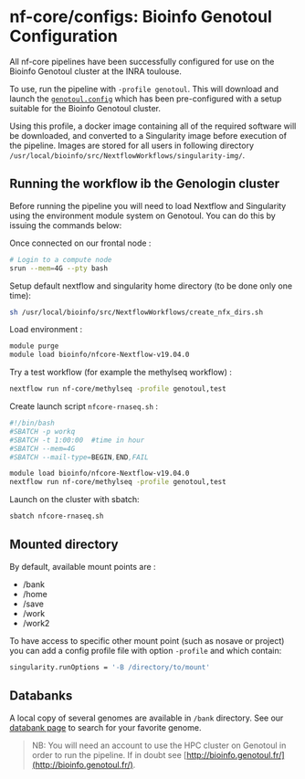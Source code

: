 # nf-core/configs: Bioinfo Genotoul Configuration

All nf-core pipelines have been successfully configured for use on the Bioinfo Genotoul cluster at the INRA toulouse.

To use, run the pipeline with `-profile genotoul`. This will download and
launch the [`genotoul.config`](../conf/genotoul.config) which has been
pre-configured with a setup suitable for the Bioinfo Genotoul cluster.

Using this profile, a docker image containing all of the required software
will be downloaded, and converted to a Singularity image before execution
of the pipeline. Images are stored for all users in following directory `/usr/local/bioinfo/src/NextflowWorkflows/singularity-img/`.

## Running the workflow ib the Genologin cluster

Before running the pipeline you will need to load Nextflow and
Singularity using the environment module system on Genotoul. You can do
this by issuing the commands below:

Once connected on our frontal node :

```bash
# Login to a compute node
srun --mem=4G --pty bash
```

Setup default nextflow and singularity home directory (to be done only one time):

```bash
sh /usr/local/bioinfo/src/NextflowWorkflows/create_nfx_dirs.sh
```

Load environment :

```bash
module purge
module load bioinfo/nfcore-Nextflow-v19.04.0
```

Try a test workflow (for example the methylseq workflow) :

```bash
nextflow run nf-core/methylseq -profile genotoul,test
```

Create launch script `nfcore-rnaseq.sh` :

```bash
#!/bin/bash
#SBATCH -p workq
#SBATCH -t 1:00:00  #time in hour
#SBATCH --mem=4G
#SBATCH --mail-type=BEGIN,END,FAIL

module load bioinfo/nfcore-Nextflow-v19.04.0
nextflow run nf-core/methylseq -profile genotoul,test
```

Launch on the cluster with sbatch:

```bash
sbatch nfcore-rnaseq.sh
```

## Mounted directory

By default, available mount points are :
- /bank
- /home
- /save
- /work  
- /work2  

To have access to specific other mount point (such as nosave or project)
you can add a config profile file with option `-profile` and which contain:

```bash
singularity.runOptions = '-B /directory/to/mount'
```

## Databanks

A local copy of several genomes are available in `/bank` directory. See
our [databank page](http://bioinfo.genotoul.fr/index.php/resources-2/databanks/)
to search for your favorite genome.

>NB: You will need an account to use the HPC cluster on Genotoul in order
to run the pipeline. If in doubt see [http://bioinfo.genotoul.fr/](http://bioinfo.genotoul.fr/).
